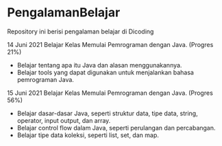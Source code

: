 # PengalamanBelajar
Repository ini berisi pengalaman belajar di Dicoding

14 Juni 2021
Belajar Kelas Memulai Pemrograman dengan Java. (Progres 21%)
  * Belajar tentang apa itu Java dan alasan menggunakannya.
  * Belajar tools yang dapat digunakan untuk menjalankan bahasa pemrograman Java.

15 Juni 2021
Belajar Kelas Memulai Pemrograman dengan Java. (Progres 56%)
 * Belajar dasar-dasar Java, seperti struktur data, tipe data, string, operator, input output, dan array.
 * Belajar control flow dalam Java, seperti perulangan dan percabangan.
 * Belajar tipe data koleksi, seperti list, set, dan map.

